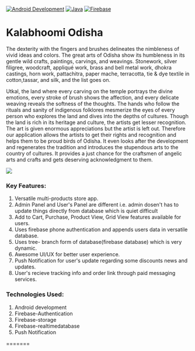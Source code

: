 [![Android Development](http://ci.php-censor.info/build-status/image/2?branch=master&label=Android&style=flat-square)](http://ci.php-censor.info/build-status/view/2?branch=master)
[![Java](http://ci.php-censor.info/build-status/image/2?branch=master&label=Java&style=flat-square)](http://ci.php-censor.info/build-status/view/2?branch=master)
[![Firebase](http://ci.php-censor.info/build-status/image/2?branch=master&label=Firebase&style=flat-square)](http://ci.php-censor.info/build-status/view/2?branch=master)
#  Kalabhoomi Odisha 

The dexterity with the fingers and brushes delineates the nimbleness of vivid ideas and colors. The great arts of Odisha show its humbleness in its gentle wild crafts, paintings, carvings, and weavings. Stonework, silver filigree, woodcraft, appliqué work, brass and bell metal work, dhokra castings, horn work, pattachitra, paper mache, terracotta, tie & dye textile in cotton,tassar, and silk, and the list goes on. 

Utkal, the land where every carving on the temple portrays the divine emotions, every stroke of brush shows the affection, and every delicate weaving reveals the softness of the thoughts. The hands who follow the rituals and sanity of indigenous folklores mesmerize the eyes of every person who explores the land and dives into the depths of cultures.
Though the land is rich in its heritage and culture, the artists get lesser recognition. 
The art is given enormous appreciations but the artist is left out. 
Therefore our application allows the artists to get their rights and recognition and helps them to be proud birds of Odisha. It even looks after the development and regenerates the tradition and introduces the stupendous arts to the country of cultures. It provides a just chance for the craftsmen of angelic arts and crafts and gets deserving acknowledgment to them.

![](https://encrypted-tbn0.gstatic.com/images?q=tbn:ANd9GcQEHBVaQ0orwBYNLirat2-ZsD-JgMlSj4zvbA&usqp=CAU)   
### Key Features:

1. Versatile multi-products store app.
2. Admin Panel and User's Panel are different i.e. admin dosen't has to update things directly from database which is quiet difficult
3. Add to Cart, Purchase, Product View, Grid View features available for users.
4. Uses firebase phone authentication and appends users data in versatile database.
5. Uses tree- branch form of database(firebase database) which is very dynamic.
6. Awesome UI/UX for better user experience.
7. Push Notification for user's update regarding some discounts news and updates.
8. User's recieve tracking info and order link through paid messaging services.


### Technologies Used:
1. Android development
2. Firebase-Authentication
3. Firebase-storage
4. Firebase-realtimedatabase
5. Push Notification


=======
